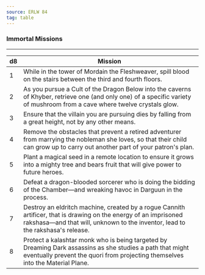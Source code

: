 ```yaml
---
source: ERLW 84
tag: table
---
```


### Immortal Missions
---
|d8|Mission|
|----|------------|
|1|While in the tower of Mordain the Fleshweaver, spill blood on the stairs between the third and fourth floors.|
|2|As you pursue a Cult of the Dragon Below into the caverns of Khyber, retrieve one (and only one) of a specific variety of mushroom from a cave where twelve crystals glow.|
|3|Ensure that the villain you are pursuing dies by falling from a great height, not by any other means.|
|4|Remove the obstacles that prevent a retired adventurer from marrying the nobleman she loves, so that their child can grow up to carry out another part of your patron's plan.|
|5|Plant a magical seed in a remote location to ensure it grows into a mighty tree and bears fruit that will give power to future heroes.|
|6|Defeat a dragon-blooded sorcerer who is doing the bidding of the Chamber—and wreaking havoc in Darguun in the process.|
|7|Destroy an eldritch machine, created by a rogue Cannith artificer, that is drawing on the energy of an imprisoned rakshasa—and that will, unknown to the inventor, lead to the rakshasa's release.|
|8|Protect a kalashtar monk who is being targeted by Dreaming Dark assassins as she studies a path that might eventually prevent the quori from projecting themselves into the Material Plane.|
